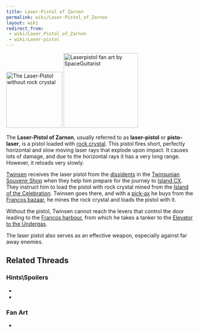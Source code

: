 ```yaml
---
title: Laser-Pistol of Zarnon
permalink: wiki/Laser-Pistol_of_Zarnon
layout: wiki
redirect_from:
 - wiki/Laser_Pistol_of_Zarnon
 - wiki/Laser-pistol
---
```


<img src="Laser-pistol.png"
title="The Laser-Pistol without rock crystal" width="150"
alt="The Laser-Pistol without rock crystal" /> <img
src="Wannie_dissident_with_pistolaser_of_zarnon_by_lapichon-d67w9b4.png"
title="Laserpistol fan art by SpaceGuitarist" width="200"
alt="Laserpistol fan art by SpaceGuitarist" />

The **Laser-Pistol of Zarnon**, usually referred to as **laser-pistol**
or **pisto-laser**, is a pistol loaded with [rock
crystal](rock_crystal "wikilink"). This pistol fires short, perfectly
horizontal and slow moving laser rays that explode upon impact. It
causes lots of damage, and due to the horizontal rays it has a very long
range. However, it reloads very slowly.

[Twinsen](Twinsen "wikilink") receives the laser pistol from the
[dissidents](dissidents "wikilink") in the [Twinsunian Souvenir
Shop](Twinsunian_Souvenir_Shop "wikilink") when they help him prepare
for the journey to [Island CX](Island_CX "wikilink"). They instruct him
to load the pistol with rock crystal mined from the [Island of the
Celebration](Island_of_the_Celebration "wikilink"). Twinsen goes there,
and with a [pick-ax](pick-ax "wikilink") he buys from the [Francos
bazaar](Francos_bazaar "wikilink"), he mines the rock crystal and loads
the pistol with it.

Without the pistol, Twinsen cannot reach the levers that control the
door leading to the [Francos harbour](Francos_harbour "wikilink"), from
which he takes a tanker to the [Elevator to the
Undergas](Elevator_to_the_Undergas "wikilink").

The laser pistol also serves as an effective weapon, especially against
far away enemies.

## Related Threads

### Hints\Spoilers

- 

- 

### Fan Art

- 
